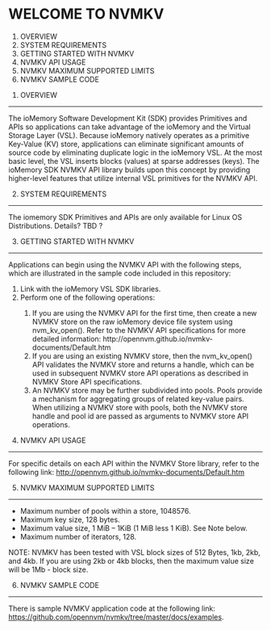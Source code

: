 WELCOME TO NVMKV
================


<ol>
<li> OVERVIEW </li>
<li> SYSTEM REQUIREMENTS </li>
<li> GETTING STARTED WITH NVMKV </li>
<li> NVMKV API USAGE </li>
<li> NVMKV MAXIMUM SUPPORTED LIMITS </li>
<li> NVMKV SAMPLE CODE </li>
</ol>

1. OVERVIEW
-----------

The ioMemory Software Development Kit (SDK) provides Primitives and APIs so applications can take advantage of the ioMemory and the Virtual Storage Layer (VSL). Because ioMemory natively operates as a primitive Key-Value (KV) store, applications can eliminate significant amounts of source code by eliminating duplicate logic in the ioMemory VSL. At the most basic level, the VSL inserts blocks (values) at sparse addresses (keys). The ioMemory SDK NVMKV API library builds upon this concept by providing higher-level features that utilize internal VSL primitives for the NVMKV API.



2. SYSTEM REQUIREMENTS
----------------------


The iomemory SDK Primitives and APIs are only available for Linux OS Distributions.  Details? TBD ?



3. GETTING STARTED WITH NVMKV
-----------------------------

Applications can begin using the NVMKV API with the following steps, which are illustrated in the sample code included in this repository:

<ol>
<li> Link with the ioMemory VSL SDK libraries. </li>
<li> Perform one of the following operations: </li>
    <ol>
        <li> If you are using the NVMKV API for the first time, then create a new NVMKV store on the raw ioMemory 
        device file system using nvm_kv_open(). Refer to the NVMKV API specifications for more detailed information: http://opennvm.github.io/nvmkv-documents/Default.htm 
        </li>
	<li> If you are using an existing NVMKV store, then the nvm_kv_open() API validates the NVMKV store and returns a handle, which can be used in subsequent NVMKV store API operations as described in NVMKV Store API specifications. </li>
	<li> An NVMKV store may be further subdivided into pools. Pools provide a mechanism for aggregating groups of related key-value pairs. When utilizing a NVMKV store with pools, both the NVMKV store handle and pool id are passed as arguments to NVMKV store API operations. </li>
    </ol>	
</ol>


4. NVMKV API USAGE
------------------

For specific details on each API within the NVMKV Store library, refer to the following link: http://opennvm.github.io/nvmkv-documents/Default.htm





5. NVMKV MAXIMUM SUPPORTED LIMITS
---------------------------------

<ul>
<li> Maximum number of pools within a store, 1048576. </li>
<li> Maximum key size, 128 bytes. </li>
<li> Maximum value size, 1 MiB – 1KiB (1 MiB less 1 KiB). See Note below. </li>
<li> Maximum number of iterators, 128. </li>
</ul>

NOTE: NVMKV has been tested with VSL block sizes of 512 Bytes, 1kb, 2kb, and 4kb.  If you are using 2kb or 4kb blocks, then the maximum value size will be 1Mb - block size.



6. NVMKV SAMPLE CODE
--------------------

There is sample NVMKV application code at the following link: https://github.com/opennvm/nvmkv/tree/master/docs/examples.



